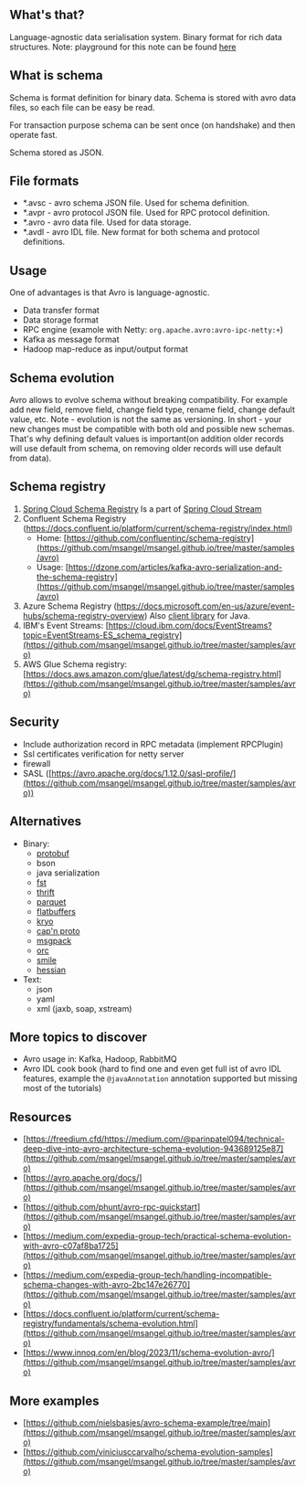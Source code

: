 ## What's that?

Language-agnostic data serialisation system.
Binary format for rich data structures.
Note: playground for this note can be found [here](https://github.com/msangel/msangel.github.io/tree/master/samples/avro)

## What is schema

Schema is format definition for binary data.
Schema is stored with avro data files, so each file can be easy be read.

For transaction purpose schema can be sent once (on handshake) and then operate fast.

Schema stored as JSON.

## File formats
- *.avsc - avro schema JSON file. Used for schema definition.
- *.avpr - avro protocol JSON file. Used for RPC protocol definition.
- *.avro - avro data file. Used for data storage.
- *.avdl - avro IDL file. New format for both schema and protocol definitions.

## Usage
One of advantages is that Avro is language-agnostic.

- Data transfer format
- Data storage format
- RPC engine (examole with Netty: `org.apache.avro:avro-ipc-netty:+`)
- Kafka as message format
- Hadoop map-reduce as input/output format

## Schema evolution
Avro allows to evolve schema without breaking compatibility. For example add new field, remove field, change field type, rename field, change default value, etc.
Note - evolution is not the same as versioning. In short - your new changes must be compatible with both old and possible new schemas. That's why defining default values is important(on addition older records will use default from schema, on removing older records will use default from data).

## Schema registry
1. [Spring Cloud Schema Registry](https://docs.spring.io/spring-cloud-stream/docs/current/reference/html/spring-cloud-stream-schema-registry.html#spring-cloud-stream-schema-registry-reference)
   Is a part of [Spring Cloud Stream](https://spring.io/projects/spring-cloud-stream)
2. Confluent Schema Registry 
(https://docs.confluent.io/platform/current/schema-registry/index.html)
   - Home: [https://github.com/confluentinc/schema-registry](https://github.com/msangel/msangel.github.io/tree/master/samples/avro)
   - Usage: [https://dzone.com/articles/kafka-avro-serialization-and-the-schema-registry](https://github.com/msangel/msangel.github.io/tree/master/samples/avro)
3. Azure Schema Registry (https://docs.microsoft.com/en-us/azure/event-hubs/schema-registry-overview)
   Also [client library](https://learn.microsoft.com/en-us/java/api/overview/azure/data-schemaregistry-apacheavro-readme) for Java.
4. IBM's Event Streams: [https://cloud.ibm.com/docs/EventStreams?topic=EventStreams-ES_schema_registry](https://github.com/msangel/msangel.github.io/tree/master/samples/avro)
5. AWS Glue Schema registry: [https://docs.aws.amazon.com/glue/latest/dg/schema-registry.html](https://github.com/msangel/msangel.github.io/tree/master/samples/avro)


## Security
- Include authorization record in RPC metadata (implement RPCPlugin)
- Ssl certificates verification for netty server
- firewall
- SASL ([https://avro.apache.org/docs/1.12.0/sasl-profile/](https://github.com/msangel/msangel.github.io/tree/master/samples/avro))

## Alternatives
- Binary:
  - [protobuf](https://github.com/google/protobuf)
  - bson
  - java serialization
  - [fst](https://github.com/RuedigerMoeller/fast-serialization)
  - [thrift](https://github.com/apache/thrift)
  - [parquet](https://parquet.apache.org/)
  - [flatbuffers](https://github.com/google/flatbuffers)
  - [kryo](https://github.com/EsotericSoftware/kryo)
  - [cap'n proto](https://github.com/capnproto/capnproto)
  - [msgpack](https://github.com/msgpack/msgpack-java)
  - [orc](https://orc.apache.org/)
  - [smile](https://github.com/FasterXML/smile-format-specification)
  - [hessian](http://hessian.caucho.com/#Java)
- Text:
  - json
  - yaml
  - xml (jaxb, soap, xstream)

## More topics to discover
- Avro usage in: Kafka, Hadoop, RabbitMQ
- Avro IDL cook book (hard to find one and even get full ist of avro IDL features, example the `@javaAnnotation` annotation supported but missing most of the tutorials)


## Resources
- [https://freedium.cfd/https://medium.com/@parinpatel094/technical-deep-dive-into-avro-architecture-schema-evolution-943689125e87](https://github.com/msangel/msangel.github.io/tree/master/samples/avro)
- [https://avro.apache.org/docs/](https://github.com/msangel/msangel.github.io/tree/master/samples/avro)
- [https://github.com/phunt/avro-rpc-quickstart](https://github.com/msangel/msangel.github.io/tree/master/samples/avro)
- [https://medium.com/expedia-group-tech/practical-schema-evolution-with-avro-c07af8ba1725](https://github.com/msangel/msangel.github.io/tree/master/samples/avro)
- [https://medium.com/expedia-group-tech/handling-incompatible-schema-changes-with-avro-2bc147e26770](https://github.com/msangel/msangel.github.io/tree/master/samples/avro)
- [https://docs.confluent.io/platform/current/schema-registry/fundamentals/schema-evolution.html](https://github.com/msangel/msangel.github.io/tree/master/samples/avro)
- [https://www.innoq.com/en/blog/2023/11/schema-evolution-avro/](https://github.com/msangel/msangel.github.io/tree/master/samples/avro)

## More examples
- [https://github.com/nielsbasjes/avro-schema-example/tree/main](https://github.com/msangel/msangel.github.io/tree/master/samples/avro)
- [https://github.com/viniciusccarvalho/schema-evolution-samples](https://github.com/msangel/msangel.github.io/tree/master/samples/avro)

